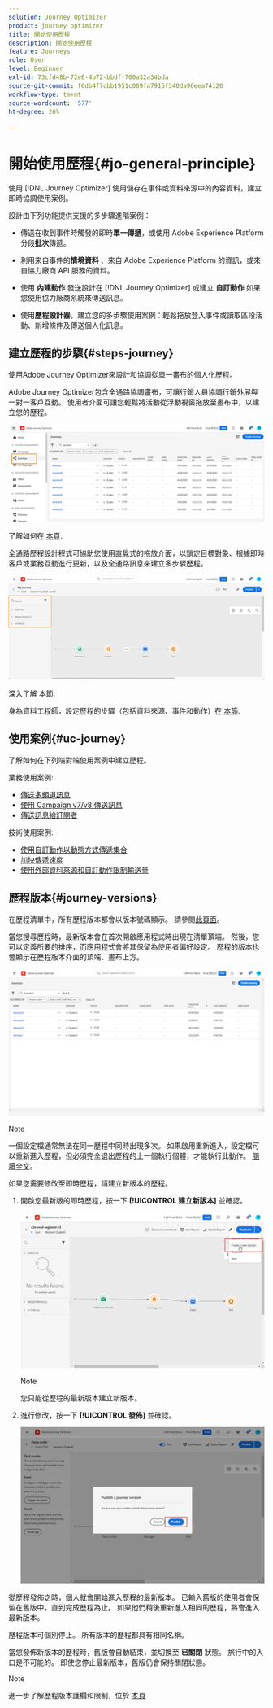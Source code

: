 ```yaml
---
solution: Journey Optimizer
product: journey optimizer
title: 開始使用歷程
description: 開始使用歷程
feature: Journeys
role: User
level: Beginner
exl-id: 73cfd48b-72e6-4b72-bbdf-700a32a34bda
source-git-commit: f6db4f7cbb1951c009fa7915f340da96eea74120
workflow-type: tm+mt
source-wordcount: '577'
ht-degree: 26%

---
```



# 開始使用歷程{#jo-general-principle}

使用 [!DNL Journey Optimizer] 使用儲存在事件或資料來源中的內容資料，建立即時協調使用案例。

設計由下列功能提供支援的多步驟進階案例：

* 傳送在收到事件時觸發的即時&#x200B;**單一傳遞**，或使用 Adobe Experience Platform 分段&#x200B;**批次**&#x200B;傳遞。

* 利用來自事件的&#x200B;**情境資料** 、來自 Adobe Experience Platform 的資訊，或來自協力廠商 API 服務的資料。

* 使用 **內建動作** 發送設計在 [!DNL Journey Optimizer] 或建立 **自訂動作** 如果您使用協力廠商系統來傳送訊息。

* 使用&#x200B;**歷程設計器**，建立您的多步驟使用案例：輕鬆拖放登入事件或讀取區段活動、新增條件及傳送個人化訊息。

## 建立歷程的步驟{#steps-journey}

使用Adobe Journey Optimizer來設計和協調從單一畫布的個人化歷程。

Adobe Journey Optimizer包含全通路協調畫布，可讓行銷人員協調行銷外展與一對一客戶互動。 使用者介面可讓您輕鬆將活動從浮動視窗拖放至畫布中，以建立您的歷程。

![](assets/interface-journeys.png)

了解如何在 [本頁](journey-gs.md).

全通路歷程設計程式可協助您使用直覺式的拖放介面，以鎖定目標對象、根據即時客戶或業務互動進行更新，以及全通路訊息來建立多步驟歷程。

![](assets/journey38.png)

深入了解 [本節](using-the-journey-designer.md).

身為資料工程師，設定歷程的步驟（包括資料來源、事件和動作）在 [本節](../configuration/about-data-sources-events-actions.md).


## 使用案例{#uc-journey}

了解如何在下列端對端使用案例中建立歷程。

業務使用案例:

* [傳送多頻道訊息](journeys-uc.md)
* [使用 Campaign v7/v8 傳送訊息](ajo-ac.md)
* [傳送訊息給訂閱者](message-to-subscribers-uc.md)

技術使用案例:

* [使用自訂動作以動態方式傳遞集合](collections.md)
* [加快傳遞速度](ramp-up-deliveries-uc.md)
* [使用外部資料來源和自訂動作限制輸送量](limit-throughput.md)

## 歷程版本{#journey-versions}

在歷程清單中，所有歷程版本都會以版本號碼顯示。 請參閱[此頁面](../building-journeys/using-the-journey-designer.md)。

當您搜尋歷程時，最新版本會在首次開啟應用程式時出現在清單頂端。 然後，您可以定義所要的排序，而應用程式會將其保留為使用者偏好設定。 歷程的版本也會顯示在歷程版本介面的頂端、畫布上方。

![](assets/journeyversions1.png)

>[!NOTE]
>
>一個設定檔通常無法在同一歷程中同時出現多次。 如果啟用重新進入，設定檔可以重新進入歷程，但必須完全退出歷程的上一個執行個體，才能執行此動作。 [閱讀全文](end-journey.md)。

如果您需要修改至即時歷程，請建立新版本的歷程。

1. 開啟您最新版的即時歷程，按一下 **[!UICONTROL 建立新版本]** 並確認。

   ![](assets/journeyversions2.png)

   >[!NOTE]
   >
   >您只能從歷程的最新版本建立新版本。

1. 進行修改，按一下 **[!UICONTROL 發佈]** 並確認。

   ![](assets/journeyversions3.png)

從歷程發佈之時，個人就會開始進入歷程的最新版本。 已輸入舊版的使用者會保留在舊版中，直到完成歷程為止。 如果他們稍後重新進入相同的歷程，將會進入最新版本。

歷程版本可個別停止。 所有版本的歷程都具有相同名稱。

當您發佈新版本的歷程時，舊版會自動結束，並切換至 **已關閉** 狀態。 旅行中的入口是不可能的。 即使您停止最新版本，舊版仍會保持關閉狀態。

>[!NOTE]
>
>進一步了解歷程版本護欄和限制，位於 [本頁](../start/guardrails.md#journey-versions-limitations)